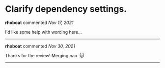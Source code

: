 # Clarify dependency settings.

**rhoboat** commented *Nov 17, 2021*

I'd like some help with wording here...
<br />
***


**rhoboat** commented *Nov 30, 2021*

Thanks for the review! Merging nao. 🐱 
***

